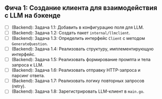 ## Фича 1: Создание клиента для взаимодействия с LLM на бэкенде
- [ ] (Backend): Задача 1.1: Добавить в конфигурацию поля для LLM.
- [ ] (Backend): Задача 1.2: Создать пакет `internal/llmclient`.
- [ ] (Backend): Задача 1.3: Определить интерфейс `Client` с методом `GenerateQuestion`.
- [ ] (Backend): Задача 1.4: Реализовать структуру, имплементирующую интерфейс.
- [ ] (Backend): Задача 1.5: Реализовать формирование промпта и тела запроса к LLM.
- [ ] (Backend): Задача 1.6: Реализовать отправку HTTP-запроса и парсинг ответа.
- [ ] (Backend): Задача 1.7: Реализовать логику повторных запросов (retry).
- [ ] (Backend): Задача 1.8: Зарегистрировать LLM-клиент в `main.go`.